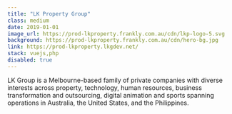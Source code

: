 ```yaml
---
title: "LK Property Group"
class: medium
date: 2019-01-01
image_url: https://prod-lkproperty.frankly.com.au/cdn/lkp-logo-5.svg
background: https://prod-lkproperty.frankly.com.au/cdn/hero-bg.jpg
link: https://prod-lkproperty.lkgdev.net/
stack: vuejs,php
disabled: true
---
```


LK Group is a Melbourne-based family of private companies with diverse interests across property, technology, human resources, business transformation and outsourcing, digital animation and sports spanning operations in Australia, the United States, and the Philippines.
